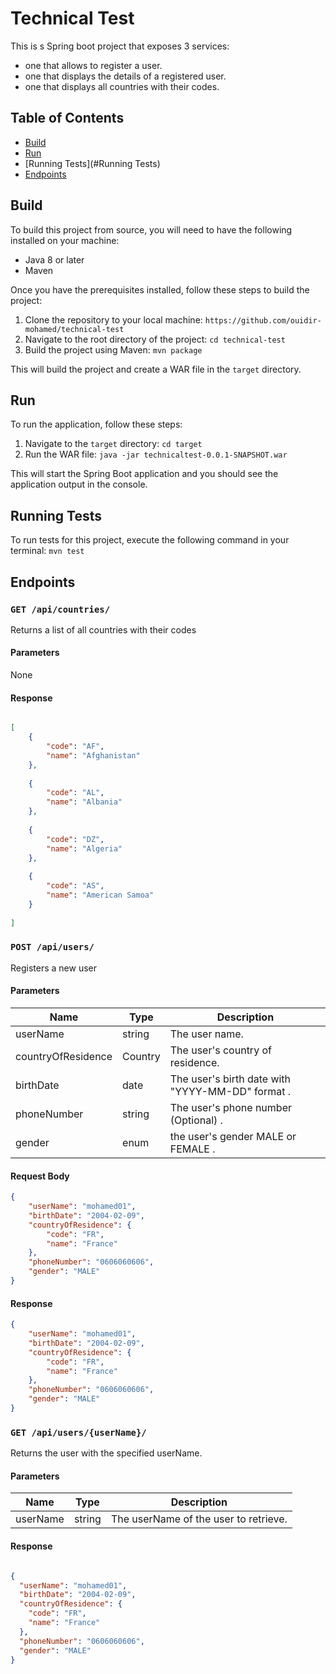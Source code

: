 # Technical Test

This is s Spring boot project that exposes 3 services:
- one that allows to register a user.
- one that displays the details of a registered user.
- one that displays all countries with their codes.


## Table of Contents

- [Build](#Build)
- [Run](#Run)
- [Running Tests](#Running Tests)
- [Endpoints](#Endpoints)


## Build

To build this project from source, you will need to have the following installed on your machine:

- Java 8 or later
- Maven

Once you have the prerequisites installed, follow these steps to build the project:

1. Clone the repository to your local machine: `https://github.com/ouidir-mohamed/technical-test`
2. Navigate to the root directory of the project: `cd technical-test`
3. Build the project using Maven: `mvn package`

This will build the project and create a WAR file in the `target` directory.

## Run

To run the application, follow these steps:

1. Navigate to the `target` directory: `cd target`
2. Run the WAR file: `java -jar technicaltest-0.0.1-SNAPSHOT.war`

This will start the Spring Boot application and you should see the application output in the console.


## Running Tests
To run tests for this project, execute the following command in your terminal: `mvn test`


## Endpoints

### `GET /api/countries/`

Returns a list of all countries with their codes

#### Parameters
None
#### Response

```json

[
    {
        "code": "AF",
        "name": "Afghanistan"
    },
    
    {
        "code": "AL",
        "name": "Albania"
    },
    
    {
        "code": "DZ",
        "name": "Algeria"
    },
    
    {
        "code": "AS",
        "name": "American Samoa"
    }
   
]

```

### `POST /api/users/`

Registers a new user

#### Parameters

| Name | Type | Description 
| -------- | ---------- | ------------
| userName | string | The user name. |
| countryOfResidence | Country | The user's country of residence. |
| birthDate | date | The user's birth date with "YYYY-MM-DD" format . |
| phoneNumber | string | The user's phone number (Optional) . |
| gender | enum |  the user's gender MALE or FEMALE . |

#### Request Body

``` json
{
    "userName": "mohamed01",
    "birthDate": "2004-02-09",
    "countryOfResidence": {
        "code": "FR",
        "name": "France"
    },
    "phoneNumber": "0606060606",
    "gender": "MALE"
}

```

#### Response

``` json
{
    "userName": "mohamed01",
    "birthDate": "2004-02-09",
    "countryOfResidence": {
        "code": "FR",
        "name": "France"
    },
    "phoneNumber": "0606060606",
    "gender": "MALE"
}

```


### `GET /api/users/{userName}/`

Returns the user with the specified userName.

#### Parameters

| Name | Type | Description |
| ---- | ---- | ----------- |
| userName | string | The userName of the user to retrieve. |


#### Response

```json

{
  "userName": "mohamed01",
  "birthDate": "2004-02-09",
  "countryOfResidence": {
    "code": "FR",
    "name": "France"
  },
  "phoneNumber": "0606060606",
  "gender": "MALE"
}

```